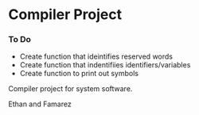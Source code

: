 # Compiler Project

### To Do

- Create function that ideintifies reserved words
- Create function that indentifiies identifiers/variables
- Create function to print out symbols

Compiler project for system software.

Ethan and Famarez
